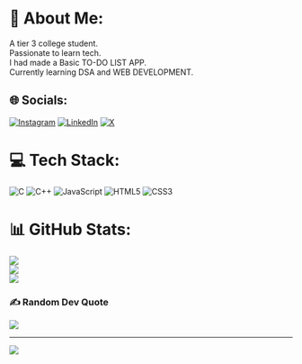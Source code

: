 # 💫 About Me:
A tier 3 college student.<br>Passionate to learn tech.<br>I had made a Basic TO-DO LIST APP.<br>Currently learning DSA and WEB DEVELOPMENT.


## 🌐 Socials:
[![Instagram](https://img.shields.io/badge/Instagram-%23E4405F.svg?logo=Instagram&logoColor=white)](https://instagram.com/_aditya_offl) [![LinkedIn](https://img.shields.io/badge/LinkedIn-%230077B5.svg?logo=linkedin&logoColor=white)](https://linkedin.com/in/https://www.linkedin.com/in/aditya-kumar-jha-9a3942301?utm_source=share&utm_campaign=share_via&utm_content=profile&utm_medium=android_app) [![X](https://img.shields.io/badge/X-black.svg?logo=X&logoColor=white)](https://x.com/_aditya_offl) 

# 💻 Tech Stack:
![C](https://img.shields.io/badge/c-%2300599C.svg?style=for-the-badge&logo=c&logoColor=white) ![C++](https://img.shields.io/badge/c++-%2300599C.svg?style=for-the-badge&logo=c%2B%2B&logoColor=white) ![JavaScript](https://img.shields.io/badge/javascript-%23323330.svg?style=for-the-badge&logo=javascript&logoColor=%23F7DF1E) ![HTML5](https://img.shields.io/badge/html5-%23E34F26.svg?style=for-the-badge&logo=html5&logoColor=white) ![CSS3](https://img.shields.io/badge/css3-%231572B6.svg?style=for-the-badge&logo=css3&logoColor=white)
# 📊 GitHub Stats:
![](https://github-readme-stats.vercel.app/api?username=145-adityakumarjha&theme=dark&hide_border=false&include_all_commits=true&count_private=false)<br/>
![](https://github-readme-streak-stats.herokuapp.com/?user=145-adityakumarjha&theme=dark&hide_border=false)<br/>
![](https://github-readme-stats.vercel.app/api/top-langs/?username=145-adityakumarjha&theme=dark&hide_border=false&include_all_commits=true&count_private=false&layout=compact)

### ✍️ Random Dev Quote
![](https://quotes-github-readme.vercel.app/api?type=horizontal&theme=radical)

---
[![](https://visitcount.itsvg.in/api?id=145-adityakumarjha&icon=0&color=0)](https://visitcount.itsvg.in)

<!-- Proudly created with GPRM ( https://gprm.itsvg.in ) -->
